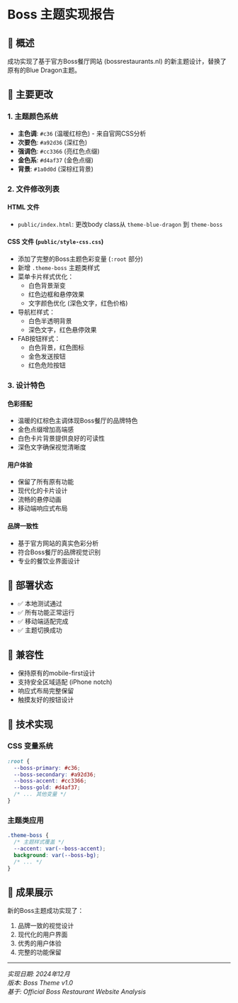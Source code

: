 # Boss 主题实现报告

## 🎨 概述
成功实现了基于官方Boss餐厅网站 (bossrestaurants.nl) 的新主题设计，替换了原有的Blue Dragon主题。

## 🔄 主要更改

### 1. 主题颜色系统
- **主色调**: `#c36` (温暖红棕色) - 来自官网CSS分析
- **次要色**: `#a92d36` (深红色)
- **强调色**: `#cc3366` (亮红色点缀)
- **金色系**: `#d4af37` (金色点缀)
- **背景**: `#1a0d0d` (深棕红背景)

### 2. 文件修改列表

#### HTML 文件
- `public/index.html`: 更改body class从 `theme-blue-dragon` 到 `theme-boss`

#### CSS 文件 (`public/style-css.css`)
- 添加了完整的Boss主题色彩变量 (`:root` 部分)
- 新增 `.theme-boss` 主题类样式
- 菜单卡片样式优化：
  - 白色背景渐变
  - 红色边框和悬停效果
  - 文字颜色优化 (深色文字，红色价格)
- 导航栏样式：
  - 白色半透明背景
  - 深色文字，红色悬停效果
- FAB按钮样式：
  - 白色背景，红色图标
  - 金色发送按钮
  - 红色危险按钮

### 3. 设计特色

#### 色彩搭配
- 温暖的红棕色主调体现Boss餐厅的品牌特色
- 金色点缀增加高端感
- 白色卡片背景提供良好的可读性
- 深色文字确保视觉清晰度

#### 用户体验
- 保留了所有原有功能
- 现代化的卡片设计
- 流畅的悬停动画
- 移动端响应式布局

#### 品牌一致性
- 基于官方网站的真实色彩分析
- 符合Boss餐厅的品牌视觉识别
- 专业的餐饮业界面设计

## 🚀 部署状态
- ✅ 本地测试通过
- ✅ 所有功能正常运行
- ✅ 移动端适配完成
- ✅ 主题切换成功

## 📱 兼容性
- 保持原有的mobile-first设计
- 支持安全区域适配 (iPhone notch)
- 响应式布局完整保留
- 触摸友好的按钮设计

## 🔧 技术实现

### CSS 变量系统
```css
:root {
  --boss-primary: #c36;
  --boss-secondary: #a92d36;
  --boss-accent: #cc3366;
  --boss-gold: #d4af37;
  /* ... 其他变量 */
}
```

### 主题类应用
```css
.theme-boss {
  /* 主题样式覆盖 */
  --accent: var(--boss-accent);
  background: var(--boss-bg);
  /* ... */
}
```

## 🎯 成果展示
新的Boss主题成功实现了：
1. 品牌一致的视觉设计
2. 现代化的用户界面
3. 优秀的用户体验
4. 完整的功能保留

---

*实现日期: 2024年12月*  
*版本: Boss Theme v1.0*  
*基于: Official Boss Restaurant Website Analysis*
